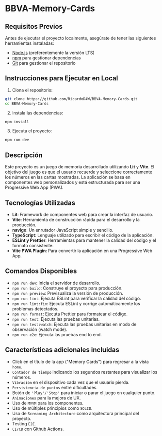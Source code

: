 # BBVA-Memory-Cards

## Requisitos Previos

Antes de ejecutar el proyecto localmente, asegúrate de tener las siguientes herramientas instaladas:

- [Node.js](https://nodejs.org/) (preferentemente la versión LTS)
- [npm](https://www.npmjs.com/) para gestionar dependencias
- [Git](https://git-scm.com/) para gestionar el repositorio

## Instrucciones para Ejecutar en Local

1. Clona el repositorio:

```bash
git clone https://github.com/RicardoD4W/BBVA-Memory-Cards.git
cd BBVA-Memory-Cards
```

2. Instala las dependencias:

```bash
npm install
```

3. Ejecuta el proyecto:

```bash
npm run dev
```

## Descripción

Este proyecto es un juego de memoria desarrollado utilizando **Lit** y **Vite**. El objetivo del juego es que el usuario recuerde y seleccione correctamente los números en las cartas mostradas. La aplicación se basa en componentes web personalizados y está estructurada para ser una Progressive Web App (PWA).

## Tecnologías Utilizadas

- **Lit**: Framework de componentes web para crear la interfaz de usuario.
- **Vite**: Herramienta de construcción rápida para el desarrollo y la producción.
- **navigo**: Un enrutador JavaScript simple y sencillo.
- **TypeScript**: Lenguaje utilizado para escribir el código de la aplicación.
- **ESLint y Prettier**: Herramientas para mantener la calidad del código y el formato consistente.
- **Vite PWA Plugin**: Para convertir la aplicación en una Progressive Web App.

## Comandos Disponibles

- `npm run dev`: Inicia el servidor de desarrollo.
- `npm run build`: Construye el proyecto para producción.
- `npm run preview`: Previsualiza la versión de producción.
- `npm run lint`: Ejecuta ESLint para verificar la calidad del código.
- `npm run lint:fix`: Ejecuta ESLint y corrige automáticamente los problemas detectados.
- `npm run format`: Ejecuta Prettier para formatear el código.
- `npm run test`: Ejecuta las pruebas unitarias.
- `npm run test:watch`: Ejecuta las pruebas unitarias en modo de observación (watch mode).
- `npm run e2e`: Ejecuta las pruebas end to end.

## Características adicionales incluidas

- Click en el título de la app ("Memory Cards") para regresar a la vista `home`.
- `Contador de tiempo` indicando los segundos restantes para visualizar los números.
- `Vibración` en el dispositivo cada vez que el usuario pierda.
- `Persistencia de puntos` entre dificultades.
- Botón de `'Play'/'Stop'` para iniciar o parar el juego en cualquier punto.
- `Animaciones` para la mejora de UX.
- Uso de `MVVM` para los componentes.
- Uso de múltiples principios como `SOLID`.
- Uso de `Screaming Architecture` como arquitectura principal del proyecto.
- Testing `E2E`.
- `CI/CD` con Github Actions.
